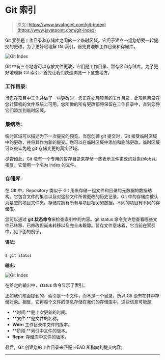 # Git 索引

> 原文:[https://www.javatpoint.com/git-index](https://www.javatpoint.com/git-index)

Git 索引是工作目录和存储库之间的一个临时区域。它用于建立一组您想要一起提交的更改。为了更好地理解 Git 索引，首先要理解工作目录和存储库。

![Git Index](../Images/05d99aaf8edaf05a9a15cd900d2df698.png)

Git 中有三个地方可以存放文件更改，它们是工作目录、暂存区和存储库。为了更好地理解 Git 索引，首先让我们快速浏览一下这些地方。

### 工作目录:

当您在项目中工作并做了一些更改时，您正在处理项目的工作目录。此项目目录在您计算机的文件系统上可用。您所做的所有更改都将保留在工作目录中，直到您将它们添加到临时区域。

### 集结地:

临时区域可以描述为下一次提交的预览。当您创建 git 提交时，Git 接受临时区域中的更改，并将其作为新的提交。您可以在临时区域中添加和删除更改。临时区域可以被认为是 git 存储变更的真实区域。

尽管如此，Git 没有一个专用的暂存目录来存储一些表示文件更改的对象(blobs)。相反，它使用一个名为 index 的文件。

### 存储库:

在 GIt 中，Repository 类似于 Git 用来存储一组文件和目录的元数据的数据结构。它包含文件的集合以及对这些文件所做更改的历史记录。Git 中的存储库被认为是您的项目文件夹。存储库拥有所有与项目相关的数据。不同的项目有不同的存储库。

您可以通过 **git 状态命令**来检查索引中的内容。git status 命令允许您查看哪些文件已转移、已修改但尚未转移以及完全未跟踪。暂存文件意味着，它当前在索引中。见下面的例子。

**语法:**

```

$ git status

```

**输出:**

![Git Index](../Images/d0e348be3fc5c9dfe314327a2e97c323.png)

在给定的输出中，status 命令显示了索引。

正如我们前面提到的，索引是一个文件，而不是一个目录，所以 Git 没有在其中存储对象。相反，它将每个文件的信息存储在我们的存储库中。这些信息可能是:

*   **时间:**是上次更新的时间。
*   **文件:**是文件的名称。
*   **Wdir:** 工作目录中文件的版本。
*   **阶段:**索引中文件的版本。
*   **Repo:** 存储库中文件的版本。

最后，Git 创建您的工作目录来匹配 HEAD 所指向的提交内容。

* * *